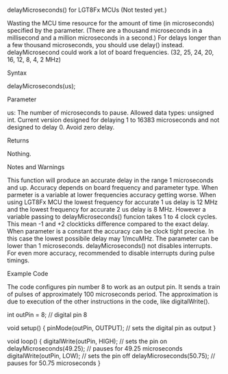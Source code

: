 delayMicroseconds() for LGT8Fx MCUs   (Not tested yet.)

Wasting the MCU time resource for the amount of time (in microseconds) specified by the parameter. (There are a thousand microseconds in a millisecond and a million microseconds in a second.) 
For delays longer than a few thousand microseconds, you should use delay() instead.
delayMicrosecond could work a lot of board frequencies. (32, 25, 24, 20, 16, 12, 8, 4, 2 MHz)

Syntax

delayMicroseconds(us);
	
Parameter

us: The number of microseconds to pause. Allowed data types: unsigned int.
    Current version designed for delaying 1 to 16383 microseconds and not designed to delay 0.
	Avoid zero delay.
	

Returns

Nothing.

Notes and Warnings

This function will produce an accurate delay in the range 1 microseconds and up. Accuracy depends on board frequency and parameter type.
When parmeter is a variable at lower frequencies accuracy getting worse. When using LGT8Fx MCU the lowest frequency for accurate 1 us delay
is 12 MHz and the lowest frequency for accurate 2 us delay is 8 MHz. However a variable passing to delayMicroseconds() funcion takes 1 to 4
clock cycles. This mean -1 and +2 clockticks difference compared to the exact delay.
When parameter is a constant the accuracy can be clock tight precise. In this case the lowest possibile delay may 1/mcuMHz. 
The parameter can be lower than 1 microseconds.
delayMicroseconds() not disables interrupts. For even more accuracy, recommended to disable interrupts during pulse timings.

Example Code

The code configures pin number 8 to work as an output pin. It sends a train of pulses of approximately 100 microseconds period.
The approximation is due to execution of the other instructions in the code, like digitalWrite().


int outPin = 8;               // digital pin 8

void setup() {
  pinMode(outPin, OUTPUT);    // sets the digital pin as output
}

void loop() {
  digitalWrite(outPin, HIGH); // sets the pin on
  delayMicroseconds(49.25);      // pauses for 49.25 microseconds
  digitalWrite(outPin, LOW);  // sets the pin off
  delayMicroseconds(50.75);      // pauses for 50.75 microseconds
}


